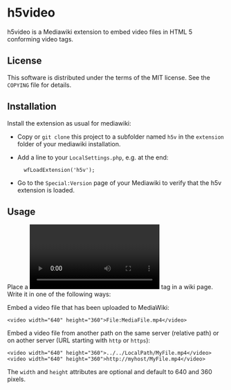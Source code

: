 # h5video

h5video is a Mediawiki extension to embed video files in HTML 5 conforming video
tags. 


## License

This software is distributed under the terms of the MIT license. See
the ``COPYING`` file for details.


## Installation

Install the extension as usual for mediawiki:

- Copy or `git clone` this project to a subfolder named `h5v` in the
  `extension` folder of your mediawiki installation.
  
- Add a line to your `LocalSettings.php`, e.g. at the end:

        wfLoadExtension('h5v');
    
- Go to the `Special:Version` page of your Mediawiki to verify that
  the h5v extension is loaded.

## Usage

Place a <video>...</video> tag in a wiki page. Write it in one of the following 
ways:

Embed a video file that has been uploaded to MediaWiki:

    <video width="640" height="360">File:MediaFile.mp4</video>
    
Embed a video file from another path on the same server (relative path) or on
aother server (URL starting with `http` or `https`):

    <video width="640" height="360">../../LocalPath/MyFile.mp4</video>
    <video width="640" height="360">http://myhost/MyFile.mp4</video>

The `width` and `height` attributes are optional and default to 640 and 360
pixels. 


